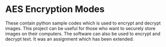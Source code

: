# AES Encryption Modes
These contain python sample codes which is used to encrypt and decrypt images.
This project can be useful for those who want to securely store images on their computers.
The software can also be used to encrypt and decrypt text.
It was an assignment which has been extended.
